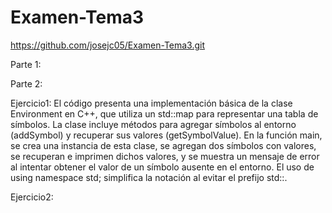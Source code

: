 # Examen-Tema3
https://github.com/josejc05/Examen-Tema3.git

Parte 1:

Parte 2:

Ejercicio1: El código presenta una implementación básica de la clase Environment en C++, que utiliza un std::map para representar una tabla de símbolos. La clase incluye métodos para agregar símbolos al entorno (addSymbol) y recuperar sus valores (getSymbolValue). En la función main, se crea una instancia de esta clase, se agregan dos símbolos con valores, se recuperan e imprimen dichos valores, y se muestra un mensaje de error al intentar obtener el valor de un símbolo ausente en el entorno. El uso de using namespace std; simplifica la notación al evitar el prefijo std::.

Ejercicio2:
